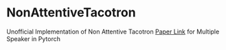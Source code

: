 # NonAttentiveTacotron


Unofficial Implementation of Non Attentive Tacotron [Paper Link](https://arxiv.org/abs/2010.04301) for Multiple Speaker in Pytorch 